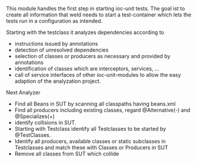This module handles the first step in starting ioc-unit tests. 
The goal ist to create all information that weld needs to start a test-container which lets the tests run in a
configuration as intended.

Starting with the testclass it analyzes dependencies according to

* instructions issued by annotations
* detection of unresolved dependencies
* selection of classes or producers as necessary and provided by annotations
* identification of classes which are interceptors, services, ...
* call of service interfaces of other ioc-unit-modules to allow the easy adaption of the analyzation project.

Next Analyzer

* Find all Beans in SUT by scanning all classpaths having beans.xml
* Find all producers including existing classes, regard @Alternative(-) and @Specializes(+)
* identify collisions in SUT.
* Starting with Testclass identify all Testclasses to be started by @TestClasses.
* Identify all producers, available classes or static subclasses in Testclasses and match these with Classes or
  Producers in SUT
* Remove all classes from SUT which collide